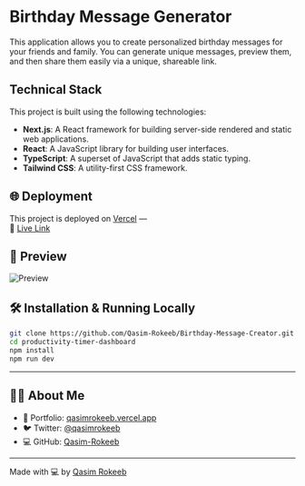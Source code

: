 # Birthday Message Generator

This application allows you to create personalized birthday messages for your friends and family. You can generate unique messages, preview them, and then share them easily via a unique, shareable link.


## Technical Stack

This project is built using the following technologies:

*   **Next.js**: A React framework for building server-side rendered and static web applications.
*   **React**: A JavaScript library for building user interfaces.
*   **TypeScript**: A superset of JavaScript that adds static typing.
*   **Tailwind CSS**: A utility-first CSS framework.

## 🌐 Deployment

This project is deployed on [Vercel](https://vercel.com/) —  
🔗 [Live Link](https://birthday-message-creator.vercel.app/)


## 📸 Preview

![Preview](https://birthday-message-creator.vercel.app/screenshot.png)


## 🛠️ Installation & Running Locally

```bash
git clone https://github.com/Qasim-Rokeeb/Birthday-Message-Creator.git
cd productivity-timer-dashboard
npm install
npm run dev
```

---


## 🙋‍♂️ About Me

- 🔗 Portfolio: [qasimrokeeb.vercel.app](https://qasimrokeeb.vercel.app)
- 🐦 Twitter: [@qasimrokeeb](https://x.com/qasimrokeeb)
- 💻 GitHub: [Qasim-Rokeeb](https://github.com/Qasim-Rokeeb)

---

Made with 💻 by [Qasim Rokeeb](https://github.com/Qasim-Rokeeb)

